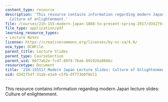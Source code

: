 ```yaml
---
content_type: resource
description: 'This resource contains information regarding modern Japan lecture slides:
  Culture of enlightenment.'
file: /courses/21h-155-modern-japan-1868-to-present-spring-2017/d3d2754f31abe3a9c5fbdf773b0f8e11_MIT21H_155S17_Enlightenmnt.pdf
file_type: application/pdf
learning_resource_types:
- Lecture Notes
license: https://creativecommons.org/licenses/by-nc-sa/4.0/
ocw_type: OCWFile
parent_title: Lecture Slides
parent_type: CourseSection
parent_uid: 6077ab2e-fcd7-89f4-7bab-091926a966bc
resourcetype: Document
title: '21H.155S17 Modern Japan Lecture Slides: Culture of Enlightenment'
uid: d3d2754f-31ab-e3a9-c5fb-df773b0f8e11
---
```

This resource contains information regarding modern Japan lecture slides: Culture of enlightenment.